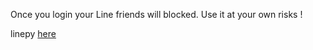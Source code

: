 
Once you login your Line friends will blocked. Use it at your own risks !

linepy [here](https://github.com/yinmo-public/linepy)
